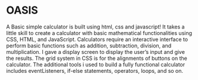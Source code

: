 # OASIS
A Basic simple calculator is built using html, css and javascript! It takes a little skill to create a calculator with basic mathematical functionalities using CSS, HTML, and JavaScript. Calculators require an interactive interface to perform basic functions such as addition, subtraction, division, and multiplication. I gave a display screen to display the user’s input and give the results. The grid system in CSS is for the alignments of buttons on the calculator. The additional tools i used to build a fully functional calculator includes eventListeners, if-else statements, operators, loops, and so on.
